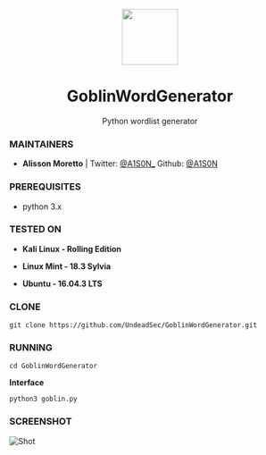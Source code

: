 <p align="center">
  <img src="https://raw.githubusercontent.com/UndeadSec/GoblinWordGenerator/master/goblin.png" style="height: 100px;">  
</p>

<h1 align="center">GoblinWordGenerator</h1>
<p align="center">
  Python wordlist generator 
</p>

### MAINTAINERS
* **Alisson Moretto** | 
Twitter: <a href="https://twitter.com/A1S0N_">@A1S0N_</a>
Github: <a href="https://github.com/A1S0N">@A1S0N</a>

### PREREQUISITES

* python 3.x 

### TESTED ON
* **Kali Linux - Rolling Edition**

* **Linux Mint - 18.3 Sylvia**

* **Ubuntu - 16.04.3 LTS**

### CLONE
```
git clone https://github.com/UndeadSec/GoblinWordGenerator.git
```

### RUNNING
```
cd GoblinWordGenerator
```
**Interface**

```
python3 goblin.py
```

### SCREENSHOT
![Shot](https://github.com/UndeadSec/GoblinWordGenerator/blob/master/sc.png)
